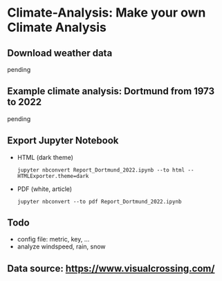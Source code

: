 # Climate-Analysis: Make your own Climate Analysis

## Download weather data
pending

## Example climate analysis: Dortmund from 1973 to 2022
pending

## Export Jupyter Notebook
- HTML (dark theme)

  `jupyter nbconvert Report_Dortmund_2022.ipynb --to html --HTMLExporter.theme=dark`

- PDF (white, article)

  `jupyter nbconvert --to pdf Report_Dortmund_2022.ipynb`

## Todo
- config file: metric, key, ...
- analyze windspeed, rain, snow

## Data source: https://www.visualcrossing.com/

